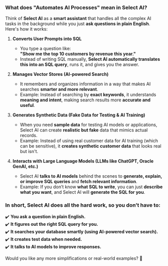 

### **What does "Automates AI Processes" mean in Select AI?**
Think of **Select AI** as a **smart assistant** that handles all the complex AI tasks in the background while you just **ask questions in plain English**. Here's how it works:

1. **Converts User Prompts into SQL**  
   - You type a question like:  
     **"Show me the top 10 customers by revenue this year."**  
   - Instead of writing SQL manually, **Select AI automatically translates this into an SQL query**, runs it, and gives you the answer.

2. **Manages Vector Stores (AI-powered Search)**  
   - It remembers and organizes information in a way that makes AI searches **smarter and more relevant**.  
   - Example: Instead of searching by **exact keywords**, it understands **meaning and intent**, making search results more **accurate and useful**.

3. **Generates Synthetic Data (Fake Data for Testing & AI Training)**  
   - When you need **sample data** for testing AI models or applications, Select AI can create **realistic but fake** data that mimics actual records.  
   - Example: Instead of using real customer data for AI training (which can be sensitive), it **creates synthetic customer data** that looks real but isn't.

4. **Interacts with Large Language Models (LLMs like ChatGPT, Oracle GenAI, etc.)**  
   - Select AI **talks to AI models** behind the scenes to **generate, explain, or improve SQL queries** and **fetch relevant information**.  
   - Example: If you don’t know **what SQL to write**, you can just **describe what you want**, and Select AI will **generate the SQL for you**.

### **In short, Select AI does all the hard work, so you don’t have to:**
✔️ **You ask a question in plain English.**  
✔️ **It figures out the right SQL query for you.**  
✔️ **It searches your database smartly (using AI-powered vector search).**  
✔️ **It creates test data when needed.**  
✔️ **It talks to AI models to improve responses.**  

Would you like any more simplifications or real-world examples? 🚀
